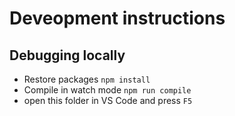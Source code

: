 # Deveopment instructions

## Debugging locally

- Restore packages `npm install`
- Compile in watch mode `npm run compile`
- open this folder in VS Code and press `F5`
